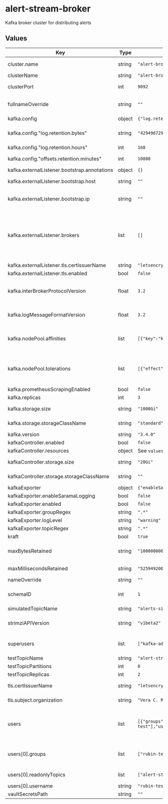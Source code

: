 # alert-stream-broker

Kafka broker cluster for distributing alerts

## Values

| Key | Type | Default | Description |
|-----|------|---------|-------------|
| cluster.name | string | `"alert-broker"` | Name used for the Kafka broker, and used by Strimzi for many annotations. |
| clusterName | string | `"alert-broker"` | Name of a Strimzi Kafka cluster to connect to. |
| clusterPort | int | `9092` | Port to connect to on the Strimzi Kafka cluster. It should be an internal TLS listener. |
| fullnameOverride | string | `""` | Override for the full name used for Kubernetes resources; by default one will be created based on the chart name and helm release name. |
| kafka.config | object | `{"log.retention.bytes":"42949672960","log.retention.hours":168,"offsets.retention.minutes":10080}` | Configuration overrides for the Kafka server. |
| kafka.config."log.retention.bytes" | string | `"42949672960"` | Maximum retained number of bytes for a broker's data. This is a string to avoid YAML type conversion issues for large numbers. |
| kafka.config."log.retention.hours" | int | `168` | Number of hours for a brokers data to be retained. |
| kafka.config."offsets.retention.minutes" | int | `10080` | Number of minutes for a consumer group's offsets to be retained. |
| kafka.externalListener.bootstrap.annotations | object | `{}` |  |
| kafka.externalListener.bootstrap.host | string | `""` | Hostname that should be used by clients who want to connect to the broker through the bootstrap address. |
| kafka.externalListener.bootstrap.ip | string | `""` | IP address that should be used by the broker's external bootstrap load balancer for access from the internet. The format of this is a string like "192.168.1.1". |
| kafka.externalListener.brokers | list | `[]` | List of hostname and IP for each broker. The format of this is a list of maps with 'ip' and 'host' keys. For example:     - ip: "192.168.1.1"      host: broker-0.example    - ip: "192.168.1.2"      host: broker-1.example  Each replica should get a host and IP. If these are unset, then IP addresses will be chosen automatically by the Kubernetes cluster's LoadBalancer controller, and hostnames will be unset, which will break TLS connections. |
| kafka.externalListener.tls.certIssuerName | string | `"letsencrypt-dns"` | Name of the certificate issuer. |
| kafka.externalListener.tls.enabled | bool | `false` | Whether TLS encryption is enabled. |
| kafka.interBrokerProtocolVersion | float | `3.2` | Version of the protocol for inter-broker communication, see https://strimzi.io/docs/operators/latest/deploying.html#ref-kafka-versions-str. |
| kafka.logMessageFormatVersion | float | `3.2` | Encoding version for messages, see https://strimzi.io/docs/operators/latest/deploying.html#ref-kafka-versions-str. |
| kafka.nodePool.affinities | list | `[{"key":"kafka","value":"ok"}]` | List of node affinities to set for the broker's nodes. The key should be a label key, and the value should be a label value, and then the broker will prefer running Kafka and Zookeeper on nodes with those key-value pairs. |
| kafka.nodePool.tolerations | list | `[{"effect":"NoSchedule","key":"kafka","value":"ok"}]` | List of taint tolerations when scheduling the broker's pods onto nodes. The key should be a taint key, the value should be a taint value, and effect should be a taint effect that can be tolerated (ignored) when scheduling the broker's Kafka and Zookeeper pods. |
| kafka.prometheusScrapingEnabled | bool | `false` | Enable Prometheus to scrape metrics. |
| kafka.replicas | int | `3` | Number of Kafka broker replicas to run. |
| kafka.storage.size | string | `"1000Gi"` | Size of the backing storage disk for each of the Kafka brokers. |
| kafka.storage.storageClassName | string | `"standard"` | Name of a StorageClass to use when requesting persistent volumes. |
| kafka.version | string | `"3.4.0"` | Version of Kafka to deploy. |
| kafkaController.enabled | bool | `false` | Enable Kafka Controller |
| kafkaController.resources | object | See `values.yaml` | Kubernetes requests and limits for the Kafka Controller |
| kafkaController.storage.size | string | `"20Gi"` | Size of the backing storage disk for each of the Kafka controllers |
| kafkaController.storage.storageClassName | string | `""` | Name of a StorageClass to use when requesting persistent volumes |
| kafkaExporter | object | `{"enableSaramaLogging":false,"enabled":false,"groupRegex":".*","logLevel":"warning","topicRegex":".*"}` | Kafka JMX Exporter for more detailed diagnostic metrics. |
| kafkaExporter.enableSaramaLogging | bool | `false` | Enable Sarama logging |
| kafkaExporter.enabled | bool | `false` | Enable Kafka exporter. |
| kafkaExporter.groupRegex | string | `".*"` | Consumer groups to monitor |
| kafkaExporter.logLevel | string | `"warning"` | Log level for Sarama logging |
| kafkaExporter.topicRegex | string | `".*"` | Kafka topics to monitor |
| kraft | bool | `true` |  |
| maxBytesRetained | string | `"100000000000"` | Maximum number of bytes for the replay topic, per partition, per replica. Default is 100GB, but should be lower to not fill storage. |
| maxMillisecondsRetained | string | `"5259492000"` | Maximum amount of time to save alerts in the replay topic, in milliseconds. Default is 7 days (604800000). |
| nameOverride | string | `""` |  |
| schemaID | int | `1` | Integer ID to use in the prefix of alert data packets. This should be a valid Confluent Schema Registry ID associated with the schema used. |
| simulatedTopicName | string | `"alerts-simulated"` | Topic used to send simulated alerts to brokers. |
| strimziAPIVersion | string | `"v1beta2"` | Version of the Strimzi Custom Resource API. The correct value depends on the deployed version of Strimzi. See [this blog post](https://strimzi.io/blog/2021/04/29/api-conversion/) for more. |
| superusers | list | `["kafka-admin"]` | A list of usernames for users who should have global admin permissions. These users will be created, along with their credentials. |
| testTopicName | string | `"alert-stream-test"` | Topic used to send test alerts. |
| testTopicPartitions | int | `8` |  |
| testTopicReplicas | int | `2` |  |
| tls.certIssuerName | string | `"letsencrypt-dns"` | Name of a ClusterIssuer capable of provisioning a TLS certificate for the broker. |
| tls.subject.organization | string | `"Vera C. Rubin Observatory"` | Organization to use in the 'Subject' field of the broker's TLS certificate. |
| users | list | `[{"groups":["rubin-testing"],"readonlyTopics":["alert-stream","alerts-simulated","alert-stream-test"],"username":"rubin-testing"}]` | A list of users that should be created and granted access.  Passwords for these users are not generated automatically; they are expected to be stored as 1Password secrets which are replicated into Vault. Each username should have a "{{ $username }}-password" secret associated with it. |
| users[0].groups | list | `["rubin-testing"]` | A list of string prefixes for groups that the user should get admin access to, allowing them to create, delete, describe, etc consumer groups. Note that these are prefix-matched, not just literal exact matches. |
| users[0].readonlyTopics | list | `["alert-stream","alerts-simulated","alert-stream-test"]` | A list of topics that the user should get read-only access to. |
| users[0].username | string | `"rubin-testing"` | The username for the user that should be created. |
| vaultSecretsPath | string | `""` | Path to the secret resource in Vault |
